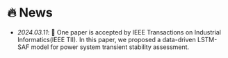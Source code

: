 # 🔥 News


- *2024.03.11*: 🎉 One paper is accepted by IEEE Transactions on Industrial Informatics(IEEE TII). In this paper, we proposed a data-driven LSTM-SAF model for power system transient stability assessment. 